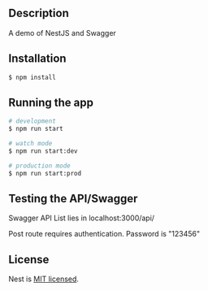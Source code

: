 ## Description

A demo of NestJS and Swagger

## Installation

```bash
$ npm install
```

## Running the app

```bash
# development
$ npm run start

# watch mode
$ npm run start:dev

# production mode
$ npm run start:prod
```

## Testing the API/Swagger

Swagger API List lies in localhost:3000/api/

Post route requires authentication. Password is "123456"

## License

Nest is [MIT licensed](LICENSE).
